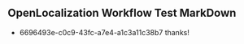 ## OpenLocalization Workflow Test MarkDown

* 6696493e-c0c9-43fc-a7e4-a1c3a11c38b7 
thanks!



<!--HONumber=Jan16_HO2-->
